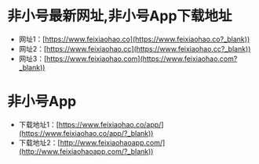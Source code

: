 # 非小号最新网址,非小号App下载地址
* 网址1：[https://www.feixiaohao.co](https://www.feixiaohao.co?_blank)) 
* 网址2：[https://www.feixiaohao.cc](https://www.feixiaohao.cc?_blank)) 
* 网址3：[https://www.feixiaohao.com](https://www.feixiaohao.com?_blank)) 

# 非小号App
* 下载地址1：[https://www.feixiaohao.co/app/](https://www.feixiaohao.co/app/?_blank)) 
* 下载地址2：[http://www.feixiaohaoapp.com/](http://www.feixiaohaoapp.com/?_blank))  
